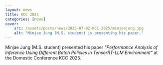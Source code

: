```yaml
---
layout: news
title: KCC 2025
categories: [news]
cover:
    src: /assets/posts/news/2025-07-02-KCC-2025/minjaejung.jpg
    alt: "Minjae Jung (M.S. student) is presenting his paper."
---
```


Minjae Jung (M.S. student) presented his paper _"Performance Analysis of Inference Using Different Batch Policies in TensorRT-LLM Environment"_ at the Domestic Conference KCC 2025.